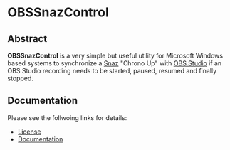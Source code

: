 # OBSSnazControl

## Abstract

**OBSSnazControl** is a very simple but useful utility for Microsoft Windows based systems to synchronize a [Snaz](https://github.com/JimmyAppelt/Snaz) "Chrono Up" with [OBS Studio](https://obsproject.com) if an OBS Studio recording needs to be started, paused, resumed and finally stopped.

## Documentation

Please see the follwoing links for details:

- [License](doc/license.md)
- [Documentation](doc/OBSSnazControl.md)
